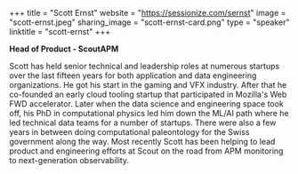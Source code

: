 +++
title = "Scott Ernst"
website = "https://sessionize.com/sernst"
image = "scott-ernst.jpeg"
sharing_image = "scott-ernst-card.png"
type = "speaker"
linktitle = "scott-ernst"
+++

**Head of Product - ScoutAPM**

Scott has held senior technical and leadership roles at numerous startups over the last fifteen years for both application and data engineering organizations. He got his start in the gaming and VFX industry. After that he co-founded an early cloud tooling startup that participated in Mozilla's Web FWD accelerator. Later when the data science and engineering space took off, his PhD in computational physics led him down the ML/AI path where he led technical data teams for a number of startups. There were also a few years in between doing computational paleontology for the Swiss government along the way. Most recently Scott has been helping to lead product and engineering efforts at Scout on the road from APM monitoring to next-generation observability.